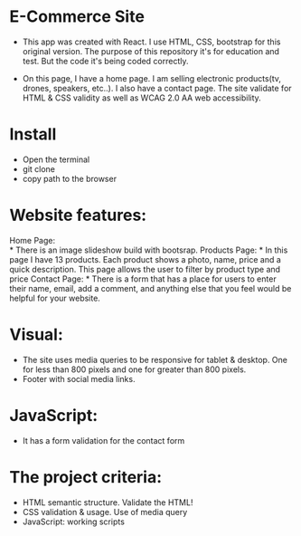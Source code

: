 # E-Commerce Site

* This app was created with React. I use HTML, CSS, bootstrap for this original version. The purpose of this repository it's for education and test. But the code it's being coded correctly.

* On this page, I have a home page. I am selling electronic products(tv, drones, speakers, etc..). I also have a contact page.
The site validate for HTML & CSS validity as well as WCAG 2.0 AA web accessibility.

# Install
* Open the terminal
* git clone
* copy path to the browser

# Website features:

  Home Page:  
    * There is an image slideshow build with bootsrap.
    Products Page:
    * In this page I have 13 products. Each product shows a photo, name, price and a quick description. This page allows the user to filter by product type and price
    Contact Page: 
    * There is a form that has a place for users to enter their name, email, add a comment, and anything else that you feel would be helpful for your website.

# Visual:

   * The site uses media queries to be responsive for tablet & desktop. One for less than 800 pixels and one for greater than 800 pixels.
   * Footer with social media links.

# JavaScript:
   * It has a form validation for the contact form

# The project criteria:
   * HTML semantic structure. Validate the HTML!
   * CSS validation & usage. Use of media query
   * JavaScript: working scripts
   
 
    







